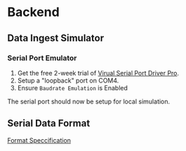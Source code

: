 # Backend

## Data Ingest Simulator

### Serial Port Emulator

1. Get the free 2-week trial of [Virual Serial Port Driver Pro](https://www.virtual-serial-port.org/).
1. Setup a "loopback" port on COM4.
  1. Ensure `Baudrate Emulation` is Enabled

The serial port should now be setup for local simulation.

## Serial Data Format

[Format Speccification](FormatSpec.md)